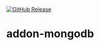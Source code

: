 [![GitHub Release][releases-shield]][releases]

# addon-mongodb

[releases-shield]: https://img.shields.io/github/v/release/homiodev/addon-gdrive.svg

[releases]: https://github.com/homiodev/addon-gdrive/releases
